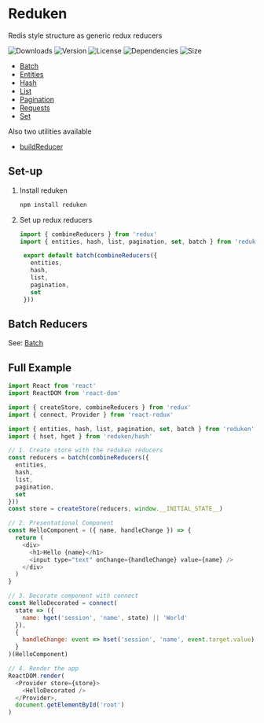 # Reduken

Redis style structure as generic redux reducers

![Downloads](https://badgen.net/npm/dt/reduken)
![Version](https://badgen.net/npm/v/reduken)
![License](https://badgen.net/npm/license/reduken)
![Dependencies](https://badgen.net/david/dep/redradix/reduken)
![Size](https://badgen.net/bundlephobia/min/reduken)

- [Batch](src/batch/README.md)
- [Entities](src/entities/README.md)
- [Hash](src/hash/README.md)
- [List](src/list/README.md)
- [Pagination](src/pagination/README.md)
- [Requests](src/requests/README.md)
- [Set](src/set/README.md)

Also two utilities available

- [buildReducer](src/lib/buildReducer.js)

## Set-up

1. Install reduken
   ```bash
   npm install reduken
   ```
2. Set up redux reducers
   ```js
   import { combineReducers } from 'redux'
   import { entities, hash, list, pagination, set, batch } from 'reduken'

    export default batch(combineReducers({
      entities,
      hash,
      list,
      pagination,
      set
    }))
    ```

## Batch Reducers

See: [Batch](src/batch/README.md)

## Full Example

```js
import React from 'react'
import ReactDOM from 'react-dom'

import { createStore, combineReducers } from 'redux'
import { connect, Provider } from 'react-redux'

import { entities, hash, list, pagination, set, batch } from 'reduken'
import { hset, hget } from 'reduken/hash'

// 1. Create store with the reduken reducers
const reducers = batch(combineReducers({
  entities,
  hash,
  list,
  pagination,
  set
}))
const store = createStore(reducers, window.__INITIAL_STATE__)

// 2. Presentational Component
const HelloComponent = ({ name, handleChange }) => {
  return (
    <div>
      <h1>Hello {name}</h1>
      <input type="text" onChange={handleChange} value={name} />
    </div>
  )
}

// 3. Decorate component with connect
const HelloDecorated = connect(
  state => ({
    name: hget('session', 'name', state) || 'World'
  }),
  {
    handleChange: event => hset('session', 'name', event.target.value)
  }
)(HelloComponent)

// 4. Render the app
ReactDOM.render(
  <Provider store={store}>
    <HelloDecorated />
  </Provider>,
  document.getElementById('root')
)
```
